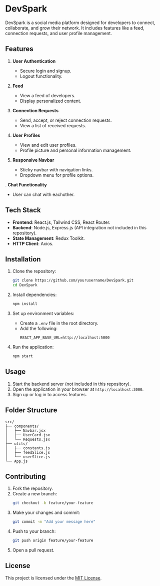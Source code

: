 # DevSpark

DevSpark is a social media platform designed for developers to connect, collaborate, and grow their network. It includes features like a feed, connection requests, and user profile management.

## Features

1. **User Authentication**
   - Secure login and signup.
   - Logout functionality.

2. **Feed**
   - View a feed of developers.
   - Display personalized content.

3. **Connection Requests**
   - Send, accept, or reject connection requests.
   - View a list of received requests.

4. **User Profiles**
   - View and edit user profiles.
   - Profile picture and personal information management.

5. **Responsive Navbar**
   - Sticky navbar with navigation links.
   - Dropdown menu for profile options.

. **Chat Functionality**
   - User can chat with eachother.

## Tech Stack

- **Frontend**: React.js, Tailwind CSS, React Router.
- **Backend**: Node.js, Express.js (API integration not included in this repository).
- **State Management**: Redux Toolkit.
- **HTTP Client**: Axios.

## Installation

1. Clone the repository:
   ```bash
   git clone https://github.com/yourusername/DevSpark.git
   cd DevSpark
   ```

2. Install dependencies:
   ```bash
   npm install
   ```

3. Set up environment variables:
   - Create a `.env` file in the root directory.
   - Add the following:
     ```env
     REACT_APP_BASE_URL=http://localhost:5000
     ```

4. Run the application:
   ```bash
   npm start
   ```

## Usage

1. Start the backend server (not included in this repository).
2. Open the application in your browser at `http://localhost:3000`.
3. Sign up or log in to access features.

## Folder Structure

```
src/
├── components/
│   ├── Navbar.jsx
│   ├── UserCard.jsx
│   └── Requests.jsx
├── utils/
│   ├── constants.js
│   ├── feedSlice.js
│   └── userSlice.js
└── App.js
```

## Contributing

1. Fork the repository.
2. Create a new branch:
   ```bash
   git checkout -b feature/your-feature
   ```
3. Make your changes and commit:
   ```bash
   git commit -m "Add your message here"
   ```
4. Push to your branch:
   ```bash
   git push origin feature/your-feature
   ```
5. Open a pull request.

## License

This project is licensed under the [MIT License](LICENSE).




